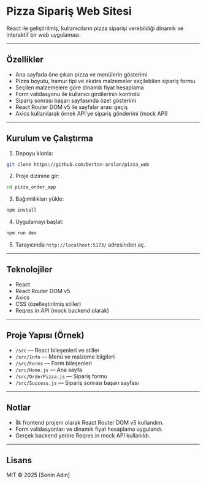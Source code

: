 # Pizza Sipariş Web Sitesi

React ile geliştirilmiş, kullanıcıların pizza siparişi verebildiği dinamik ve interaktif bir web uygulaması.

---

## Özellikler

- Ana sayfada öne çıkan pizza ve menülerin gösterimi
- Pizza boyutu, hamur tipi ve ekstra malzemeler seçilebilen sipariş formu
- Seçilen malzemelere göre dinamik fiyat hesaplama
- Form validasyonu ile kullanıcı girdilerinin kontrolü
- Sipariş sonrası başarı sayfasında özet gösterimi
- React Router DOM v5 ile sayfalar arası geçiş
- Axios kullanılarak örnek API’ye sipariş gönderimi (mock API)

---

## Kurulum ve Çalıştırma

1. Depoyu klonla:

```bash
git clone https://github.com/bertan-arslan/pizza_web
```

2. Proje dizinine gir:

```bash
cd pizza_order_app
```

3. Bağımlılıkları yükle:

```bash
npm install
```

4. Uygulamayı başlat:

```bash
npm run dev
```

5. Tarayıcında `http://localhost:5173/` adresinden aç.

---

## Teknolojiler

- React
- React Router DOM v5
- Axios
- CSS (özelleştirilmiş stiller)
- Reqres.in API (mock backend olarak)

---

## Proje Yapısı (Örnek)

- `/src` — React bileşenleri ve stiller
- `/src/Info` — Menü ve malzeme bilgileri
- `/src/Forms` — Form bileşenleri
- `/src/Home.js` — Ana sayfa
- `/src/OrderPizza.js` — Sipariş formu
- `/src/Success.js` — Sipariş sonrası başarı sayfası

---

## Notlar

- İlk frontend projem olarak React Router DOM v5 kullandım.
- Form validasyonları ve dinamik fiyat hesaplama uygulandı.
- Gerçek backend yerine Reqres.in mock API kullanıldı.

---

## Lisans

MIT © 2025 [Senin Adın]
